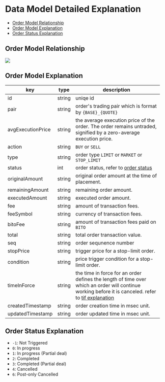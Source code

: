 # Data Model Detailed Explanation

* [Order Model Relationship](#order-model-relationship)
* [Order Model Explanation](#order-model-explanation)
* [Order Status Explanation](#order-status-explanation)


## Order Model Relationship
[![](https://mermaid.ink/img/pako:eNpt0M0KgzAMB_BXCTnrC_S8HWWDMQajl2CzWegXtR5EffdVrbtsPYX8fyltJmy9YhQonXQcT5rekax0kM-95wjzXNd-ggcZwwkEdNTvaemU_BJVxgIkBkMtg3YQSEeJO77m-pfmu8CSGw-1J4U1lNruL8MKLUdLWuV3T2tPYurYssSVK37RYNKql0yHoCjxWenkI4oXmZ4rpCH52-haFCkOfKDy-6_ibajZF7TtqcJA7un9YZYPwHxpFQ?type=png)](https://mermaid-js.github.io/mermaid-live-editor/edit#pako:eNpt0M0KgzAMB_BXCTnrC_S8HWWDMQajl2CzWegXtR5EffdVrbtsPYX8fyltJmy9YhQonXQcT5rekax0kM-95wjzXNd-ggcZwwkEdNTvaemU_BJVxgIkBkMtg3YQSEeJO77m-pfmu8CSGw-1J4U1lNruL8MKLUdLWuV3T2tPYurYssSVK37RYNKql0yHoCjxWenkI4oXmZ4rpCH52-haFCkOfKDy-6_ibajZF7TtqcJA7un9YZYPwHxpFQ)

## Order Model Explanation

| key | type | description |
| - | - | - |
| id | string | uniqe id |
| pair | string | order's trading pair which is format by `{BASE}_{QUOTE}` |
| avgExecutionPrice | string | the average execution price of the order. The order remains untraded, signified by a zero-average execution price. | 
| action | string | `BUY` or `SELL` |
| type | string | order type `LIMIT` or `MARKET` or `STOP_LIMIT`|
| status | int | order status, refer to [order status](#order-status-explanation) |
| originalAmount | string | original order amount at the time of placement. |
| remainingAmount | string | remaining order amount. | 
| executedAmount | string | executed order amount. | 
| fee | string | amount of transaction fees. | 
| feeSymbol | string | currency of transaction fees. | 
| bitoFee | string | amount of transaction fees paid on `BITO` | 
| total | string | total order transaction value. | 
| seq | string | order sequnence number | 
| stopPrice | string | trigger price for a stop-limit order. | 
| condition | string | price trigger condition for a stop-limit order. | 
| timeInForce | string | the time in force for an order defines the length of time over which an order will continue working before it is canceled. refer to [tif explanation](./order.md#order-time-in-force-explanation) | 
| createdTimestamp | string | order creation time in msec unit. | 
| updatedTimestamp | string | order updated time in msec unit. | 

## Order Status Explanation
* `-1`: Not Triggered
* `0`:  In progress
* `1`:  In progress \(Partial deal\)
* `2`:  Completed
* `3`:  Completed \(Partial deal\)
* `4`:  Cancelled
* `6`:  Post-only Cancelled
